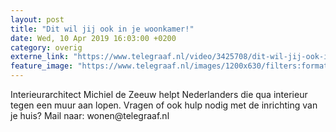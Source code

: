 ```yaml
---
layout: post
title: "Dit wil jij ook in je woonkamer!"
date: Wed, 10 Apr 2019 16:03:00 +0200
category: overig
externe_link: "https://www.telegraaf.nl/video/3425708/dit-wil-jij-ook-in-je-woonkamer"
feature_image: "https://www.telegraaf.nl/images/1200x630/filters:format(jpeg):quality(80)/cdn-kiosk-api.telegraaf.nl/794a2334-5b99-11e9-ac91-02d2fb1aa1d7.jpg"
---
```


<p class="intro">Interieurarchitect Michiel de Zeeuw helpt Nederlanders die qua interieur tegen een muur aan lopen. Vragen of ook hulp nodig met de inrichting van je huis? Mail naar: wonen@telegraaf.nl</p>
